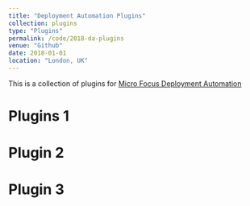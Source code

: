 ```yaml
---
title: "Deployment Automation Plugins"
collection: plugins
type: "Plugins"
permalink: /code/2018-da-plugins
venue: "Github"
date: 2018-01-01
location: "London, UK"
---
```


This is a collection of plugins for [Micro Focus Deployment Automation]()

Plugins 1
======

Plugin 2
======

Plugin 3
======
